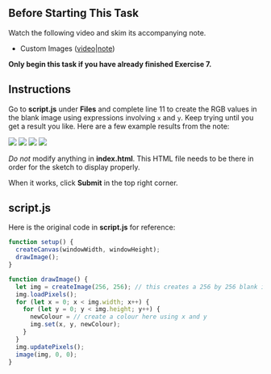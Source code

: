 ## Before Starting This Task

Watch the following video and skim its accompanying note.

* Custom Images ([video](https://drive.google.com/file/d/1u-OSw2zk730O39jBs4lE0HUm-MN2643G/view?usp=sharing)|[note](https://github.com/MissStrong/ICS2O_Semester_1_2021-2022/blob/main/Notes/Unit%202/Note%2014%20-%20Custom%20Images.md))

**Only begin this task if you have already finished Exercise 7.**

## Instructions

Go to **script.js** under **Files** and complete line 11 to create the RGB values in the blank image using expressions involving `x` and `y`. Keep trying until you get a result you like. Here are a few example results from the note: 

![](https://raw.githubusercontent.com/MissStrong/ICS2O_Semester_1_2021-2022/main/Images/Custom_Image_1.png)
![](https://raw.githubusercontent.com/MissStrong/ICS2O_Semester_1_2021-2022/main/Images/Custom_Image_2.png)
![](https://raw.githubusercontent.com/MissStrong/ICS2O_Semester_1_2021-2022/main/Images/Custom_Image_3.png)
![](https://raw.githubusercontent.com/MissStrong/ICS2O_Semester_1_2021-2022/main/Images/Custom_Image_4.png)

*Do not* modify anything in **index.html**. This HTML file needs to be there in order for the sketch to display properly.

When it works, click **Submit** in the top right corner. 

## script.js

Here is the original code in **script.js** for reference:

```javascript
function setup() {
  createCanvas(windowWidth, windowHeight);
  drawImage();
}

function drawImage() {
  let img = createImage(256, 256); // this creates a 256 by 256 blank image 
  img.loadPixels();
  for (let x = 0; x < img.width; x++) {
    for (let y = 0; y < img.height; y++) {
      newColour = // create a colour here using x and y
      img.set(x, y, newColour);
    }
  }
  img.updatePixels();
  image(img, 0, 0);
}
```
